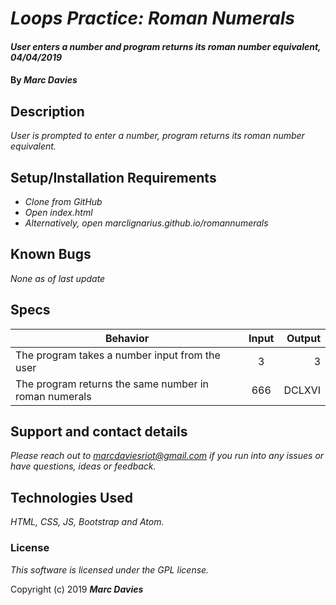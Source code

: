 # _Loops Practice: Roman Numerals_

#### _User enters a number and program returns its roman number equivalent, 04/04/2019_

#### By _**Marc Davies**_

## Description

_User is prompted to enter a number, program returns its roman number equivalent._

## Setup/Installation Requirements

* _Clone from GitHub_
* _Open index.html_
* _Alternatively, open marclignarius.github.io/romannumerals_

## Known Bugs

_None as of last update_

## Specs

| Behavior | Input | Output |
| ------------- |:-------------:| -----:|
| The program takes a number input from the user | 3 | 3 |
| The program returns the same number in roman numerals | 666 | DCLXVI |

## Support and contact details

_Please reach out to marcdaviesriot@gmail.com if you run into any issues or have questions, ideas or feedback._

## Technologies Used

_HTML, CSS, JS, Bootstrap and Atom._

### License

*This software is licensed under the GPL license.*

Copyright (c) 2019 **_Marc Davies_**
